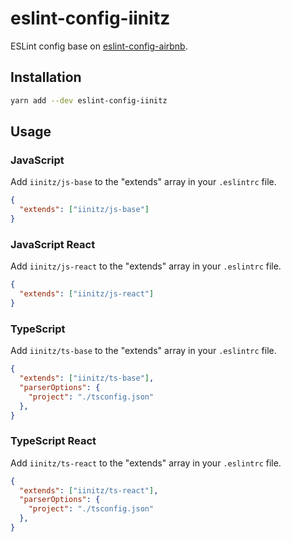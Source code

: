 # eslint-config-iinitz

ESLint config base on [eslint-config-airbnb](https://npmjs.com/eslint-config-airbnb).

## Installation
```sh
yarn add --dev eslint-config-iinitz
```

## Usage
### JavaScript
Add `iinitz/js-base` to the "extends" array in your `.eslintrc` file.
```json
{
  "extends": ["iinitz/js-base"]
}
```
### JavaScript React
Add `iinitz/js-react` to the "extends" array in your `.eslintrc` file.
```json
{
  "extends": ["iinitz/js-react"]
}
```
### TypeScript
Add `iinitz/ts-base` to the "extends" array in your `.eslintrc` file.
```json
{
  "extends": ["iinitz/ts-base"],
  "parserOptions": {
    "project": "./tsconfig.json"
  },
}
```
### TypeScript React
Add `iinitz/ts-react` to the "extends" array in your `.eslintrc` file.
```json
{
  "extends": ["iinitz/ts-react"],
  "parserOptions": {
    "project": "./tsconfig.json"
  },
}
```
